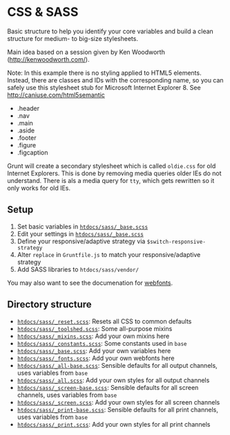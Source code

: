 CSS & SASS
==========

Basic structure to help you identify your core variables and build a clean structure for medium- to big-size stylesheets.

Main idea based on a session given by Ken Woodworth (http://kenwoodworth.com/).

Note: In this example there is no styling applied to HTML5 elements. Instead, there are classes and IDs with the corresponding name, so you can safely use this stylesheet stub for Microsoft Internet Explorer 8. See http://caniuse.com/html5semantic

* .header
* .nav
* .main
* .aside
* .footer
* .figure
* .figcaption

Grunt will create a secondary stylesheet which is called `oldie.css` for old Internet Explorers. This is done by removing media queries older IEs do not understand. There is als a media query for `tty`, which gets rewritten so it only works for old IEs.

Setup
-----

1. Set basic variables in [`htdocs/sass/_base.scss`](../../htdocs/sass/_reset.scss)
2. Edit your settings in [`htdocs/sass/_base.scss`](../../htdocs/sass/_reset.scss)
3. Define your responsive/adaptive strategy via `$switch-responsive-strategy`
4. Alter `replace` in `Gruntfile.js` to match your responsive/adaptive strategy
5. Add SASS libraries to `htdocs/sass/vendor/`

You may also want to see the documenation for [webfonts](webfonts.md).

Directory structure
-------------------

* [`htdocs/sass/_reset.scss`](../../htdocs/sass/_reset.scss): Resets all CSS to common defaults
* [`htdocs/sass/_toolshed.scss`](../../htdocs/sass/_toolshed.scss): Some all-purpose mixins
* [`htdocs/sass/_mixins.scss`](../../htdocs/sass/_mixins.scss): Add your own mixins here
* [`htdocs/sass/_constants.scss`](../../htdocs/sass/_constants.scss): Some constants used in `base`
* [`htdocs/sass/_base.scss`](../../htdocs/sass/_base.scss): Add your own variables here
* [`htdocs/sass/_fonts.scss`](../../htdocs/sass/_fonts.scss): Add your own webfonts here
* [`htdocs/sass/_all-base.scss`](../../htdocs/sass/_all-base.scss): Sensible defaults for all output channels, uses variables from `base`
* [`htdocs/sass/_all.scss`](../../htdocs/sass/_all.scss): Add your own styles for all output channels
* [`htdocs/sass/_screen-base.scss`](../../htdocs/sass/_screen-base.scss): Sensible defaults for all screen channels, uses variables from `base`
* [`htdocs/sass/_screen.scss`](../../htdocs/sass/_screen.scss): Add your own styles for all screen channels
* [`htdocs/sass/_print-base.scss`](../../htdocs/sass/_print-base.scss): Sensible defaults for all print channels, uses variables from `base`
* [`htdocs/sass/_print.scss`](../../htdocs/sass/_print.scss): Add your own styles for all print channels
